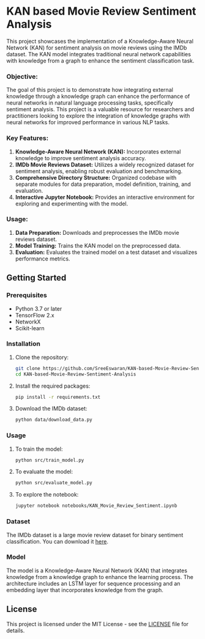 # KAN based Movie Review Sentiment Analysis
This project showcases the implementation of a Knowledge-Aware Neural Network (KAN) for sentiment analysis on movie reviews using the IMDb dataset. The KAN model integrates traditional neural network capabilities with knowledge from a graph to enhance the sentiment classification task.

### Objective:

The goal of this project is to demonstrate how integrating external knowledge through a knowledge graph can enhance the performance of neural networks in natural language processing tasks, specifically sentiment analysis. This project is a valuable resource for researchers and practitioners looking to explore the integration of knowledge graphs with neural networks for improved performance in various NLP tasks.

### Key Features:

1. **Knowledge-Aware Neural Network (KAN):** Incorporates external knowledge to improve sentiment analysis accuracy.
2. **IMDb Movie Reviews Dataset:** Utilizes a widely recognized dataset for sentiment analysis, enabling robust evaluation and benchmarking.
3. **Comprehensive Directory Structure:** Organized codebase with separate modules for data preparation, model definition, training, and evaluation.
4. **Interactive Jupyter Notebook:** Provides an interactive environment for exploring and experimenting with the model.

### Usage:

1. **Data Preparation:** Downloads and preprocesses the IMDb movie reviews dataset.
2. **Model Training:** Trains the KAN model on the preprocessed data.
3. **Evaluation:** Evaluates the trained model on a test dataset and visualizes performance metrics.


## Getting Started

### Prerequisites

- Python 3.7 or later
- TensorFlow 2.x
- NetworkX
- Scikit-learn

### Installation

1. Clone the repository:
    ```bash
    git clone https://github.com/SreeEswaran/KAN-based-Movie-Review-Sentiment-Analysis.git
    cd KAN-based-Movie-Review-Sentiment-Analysis
    ```

2. Install the required packages:
    ```bash
    pip install -r requirements.txt
    ```

3. Download the IMDb dataset:
    ```bash
    python data/download_data.py
    ```

### Usage

1. To train the model:
    ```bash
    python src/train_model.py
    ```

2. To evaluate the model:
    ```bash
    python src/evaluate_model.py
    ```

3. To explore the notebook:
    ```bash
    jupyter notebook notebooks/KAN_Movie_Review_Sentiment.ipynb
    ```

### Dataset

The IMDb dataset is a large movie review dataset for binary sentiment classification. You can download it [here](https://ai.stanford.edu/~amaas/data/sentiment/aclImdb_v1.tar.gz).

### Model

The model is a Knowledge-Aware Neural Network (KAN) that integrates knowledge from a knowledge graph to enhance the learning process. The architecture includes an LSTM layer for sequence processing and an embedding layer that incorporates knowledge from the graph.

## License

This project is licensed under the MIT License - see the [LICENSE](LICENSE) file for details.

